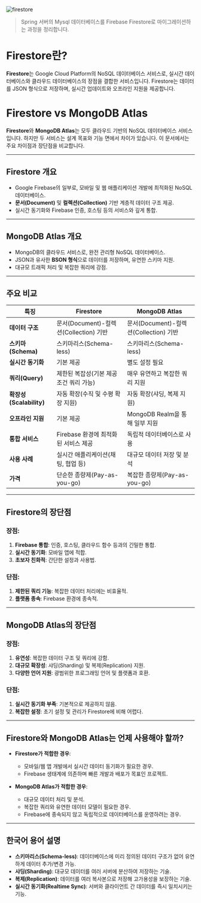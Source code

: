 
<img src='https://github.com/user-attachments/assets/618cf69a-3ddf-48bb-a2b5-286b847d2ac3' alt='firestore'/>



> Spring 서버의 Mysql 데이터베이스를 Firebase Firestore로 마이그레이션하는 과정을 정리합니다.

# Firestore란?

**Firestore**는 Google Cloud Platform의 NoSQL 데이터베이스 서비스로, 실시간 데이터베이스와 클라우드 데이터베이스의 장점을 결합한 서비스입니다. Firestore는 데이터를 JSON 형식으로 저장하며, 실시간 업데이트와 오프라인 지원을 제공합니다.

# Firestore vs MongoDB Atlas

**Firestore**와 **MongoDB Atlas**는 모두 클라우드 기반의 NoSQL 데이터베이스 서비스입니다. 하지만 두 서비스는 설계 목표와 기능 면에서 차이가 있습니다. 이 문서에서는 주요 차이점과 장단점을 비교합니다.

---

## **Firestore 개요**
- Google Firebase의 일부로, 모바일 및 웹 애플리케이션 개발에 최적화된 NoSQL 데이터베이스.
- **문서(Document)** 및 **컬렉션(Collection)** 기반 계층적 데이터 구조 제공.
- 실시간 동기화와 Firebase 인증, 호스팅 등의 서비스와 깊게 통합.

---

## **MongoDB Atlas 개요**
- MongoDB의 클라우드 서비스로, 완전 관리형 NoSQL 데이터베이스.
- JSON과 유사한 **BSON 형식**으로 데이터를 저장하며, 유연한 스키마 지원.
- 대규모 트래픽 처리 및 복잡한 쿼리에 강점.

---

## **주요 비교**

| **특징**                | **Firestore**                              | **MongoDB Atlas**                      |
|-------------------------|--------------------------------------------|----------------------------------------|
| **데이터 구조**          | 문서(Document)-컬렉션(Collection) 기반      | 문서(Document)-컬렉션(Collection) 기반  |
| **스키마(Schema)**       | 스키마리스(Schema-less)                    | 스키마리스(Schema-less)                |
| **실시간 동기화**        | 기본 제공                                 | 별도 설정 필요                        |
| **쿼리(Query)**          | 제한된 복잡성(기본 제공 조건 쿼리 가능)      | 매우 유연하고 복잡한 쿼리 지원         |
| **확장성(Scalability)**  | 자동 확장(수직 및 수평 확장 지원)           | 자동 확장(샤딩, 복제 지원)             |
| **오프라인 지원**        | 기본 제공                                 | MongoDB Realm을 통해 일부 지원         |
| **통합 서비스**          | Firebase 환경에 최적화된 서비스 제공         | 독립적 데이터베이스로 사용             |
| **사용 사례**            | 실시간 애플리케이션(채팅, 협업 등)          | 대규모 데이터 저장 및 분석             |
| **가격**                 | 단순한 종량제(Pay-as-you-go)               | 복잡한 종량제(Pay-as-you-go)           |

---

## **Firestore의 장단점**
### 장점:
1. **Firebase 통합**: 인증, 호스팅, 클라우드 함수 등과의 긴밀한 통합.
2. **실시간 동기화**: 모바일 앱에 적합.
3. **초보자 친화적**: 간단한 설정과 사용법.

### 단점:
1. **제한된 쿼리 기능**: 복잡한 데이터 처리에는 비효율적.
2. **플랫폼 종속**: Firebase 환경에 종속적.

---

## **MongoDB Atlas의 장단점**
### 장점:
1. **유연성**: 복잡한 데이터 구조 및 쿼리에 강함.
2. **대규모 확장성**: 샤딩(Sharding) 및 복제(Replication) 지원.
3. **다양한 언어 지원**: 광범위한 프로그래밍 언어 및 플랫폼과 호환.

### 단점:
1. **실시간 동기화 부족**: 기본적으로 제공하지 않음.
2. **복잡한 설정**: 초기 설정 및 관리가 Firestore에 비해 어렵다.

---

## **Firestore와 MongoDB Atlas는 언제 사용해야 할까?**
- **Firestore가 적합한 경우**:
  - 모바일/웹 앱 개발에서 실시간 데이터 동기화가 필요한 경우.
  - Firebase 생태계에 의존하며 빠른 개발과 배포가 목표인 프로젝트.
  
- **MongoDB Atlas가 적합한 경우**:
  - 대규모 데이터 처리 및 분석.
  - 복잡한 쿼리와 유연한 데이터 모델이 필요한 경우.
  - Firebase에 종속되지 않고 독립적으로 데이터베이스를 운영하려는 경우.

---

## **한국어 용어 설명**
- **스키마리스(Schema-less)**: 데이터베이스에 미리 정의된 데이터 구조가 없어 유연하게 데이터 추가/변경 가능.
- **샤딩(Sharding)**: 대규모 데이터를 여러 서버에 분산하여 저장하는 기술.
- **복제(Replication)**: 데이터를 여러 복사본으로 저장해 고가용성을 보장하는 기술.
- **실시간 동기화(Realtime Sync)**: 서버와 클라이언트 간 데이터를 즉시 일치시키는 기능.
